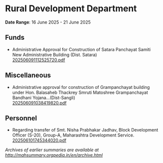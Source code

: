 # Rural Development Department

**Date Range**: 16 June 2025 - 21 June 2025


## Funds
- Administrative Approval for Construction of  Satara Panchayat Samiti New Administrative Building (Dist. Satara)\
  [202506091112525720.pdf](https://gr.maharashtra.gov.in/Site/Upload/Government%20Resolutions/English/202506091112525720.pdf)

## Miscellaneous
- Administrative approval for construction of Grampanchayat building under Hon. Balasaheb Thackrey Smruti Matoshree Grampanchayat Bandhani Yojana...(Dist-Sangli)\
  [202506091038419820.pdf](https://gr.maharashtra.gov.in/Site/Upload/Government%20Resolutions/English/202506091038419820.pdf)

## Personnel
- Regarding transfer of Smt. Nisha Prabhakar Jadhav, Block Development Officer (S-20), Group-A, Maharashtra Development Service.\
  [202506101745344020.pdf](https://gr.maharashtra.gov.in/Site/Upload/Government%20Resolutions/English/202506101745344020.pdf)


*Archives of earlier summaries are available at http://mahsummary.orgpedia.in/en/archive.html*